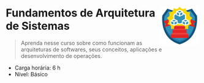 <div width=100%>
    <img src="dio_course_bagde.png" width="20%" align="right">
<h1>Fundamentos de Arquitetura de Sistemas </h1>
</div>

> Aprenda nesse curso sobre como funcionam as arquiteturas de softwares, seus conceitos, aplicações e desenvolvimento de operações. 
* Carga horária: 6 h
* Nível: Básico